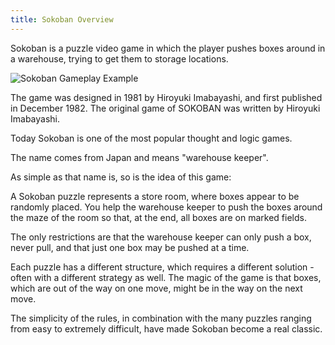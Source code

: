 ```yaml
---
title: Sokoban Overview
---
```


Sokoban is a puzzle video game in which the player pushes boxes around in a warehouse, trying to get them to storage locations.

![Sokoban Gameplay Example](/img/sokoban/sokoban-puzzle-solving-example.gif)

The game was designed in 1981 by Hiroyuki Imabayashi, and first published in December 1982. The original game of SOKOBAN was written by Hiroyuki Imabayashi.

Today Sokoban is one of the most popular thought and logic games.

The name comes from Japan and means "warehouse keeper".

As simple as that name is, so is the idea of this game:

A Sokoban puzzle represents a store room, where boxes appear to be randomly placed. You help the warehouse keeper to push the boxes around the maze of the room so that, at the end, all boxes are on marked fields.

The only restrictions are that the warehouse keeper can only push a box, never pull, and that just one box may be pushed at a time.

Each puzzle has a different structure, which requires a different solution - often with a different strategy as well. The magic of the game is that boxes, which are out of the way on one move, might be in the way on the next move.

The simplicity of the rules, in combination with the many puzzles ranging from easy to extremely difficult, have made Sokoban become a real classic.
